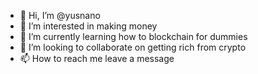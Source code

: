 - 👋 Hi, I’m @yusnano
- 👀 I’m interested in making money
- 🌱 I’m currently learning how to blockchain for dummies 
- 💞️ I’m looking to collaborate on getting rich from crypto 
- 📫 How to reach me leave a message 

<!---
yusnano/yusnano is a ✨ special ✨ repository because its `README.md` (this file) appears on your GitHub profile.
You can click the Preview link to take a look at your changes.
--->
